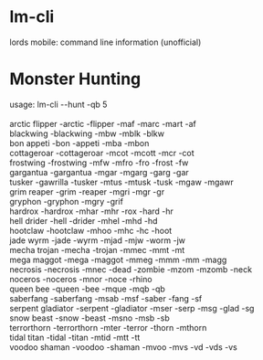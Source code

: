 # lm-cli
lords mobile: command line information (unofficial)

# Monster Hunting
usage: lm-cli --hunt -qb 5\
\
arctic flipper          -arctic -flipper -maf -marc -mart -af\
blackwing               -blackwing -mbw -mblk -blkw\
bon appeti              -bon -appeti -mba -mbon\
cottageroar             -cottageroar -mcot -mcott -mcr -cot\
frostwing               -frostwing -mfw -mfro -fro -frost -fw\
gargantua               -gargantua -mgar -mgarg -garg -gar\
tusker                  -gawrilla -tusker -mtus -mtusk -tusk -mgaw -mgawr\
grim reaper             -grim -reaper -mgri -mgr -gr\
gryphon                 -gryphon -mgry -grif\
hardrox                 -hardrox -mhar -mhr -rox -hard -hr\
hell drider             -hell -drider -mhel -mhd -hd\
hootclaw                -hootclaw -mhoo -mhc -hc -hoot\
jade wyrm               -jade -wyrm -mjad -mjw -worm -jw\
mecha trojan            -mecha -trojan -mmec -mmt -mt\
mega maggot             -mega -maggot -mmeg -mmm -mm -magg\
necrosis                -necrosis -mnec -dead -zombie -mzom -mzomb -neck\
noceros                 -noceros -mnor -noce -rhino\
queen bee               -queen -bee -mque -mqb -qb\
saberfang               -saberfang -msab -msf -saber -fang -sf\
serpent gladiator       -serpent -gladiator -mser -serp -msg -glad -sg\
snow beast              -snow -beast -msno -msb -sb\
terrorthorn             -terrorthorn -mter -terror -thorn -mthorn\
tidal titan             -tidal -titan -mtid -mtt -tt\
voodoo shaman           -voodoo -shaman -mvoo -mvs -vd -vds -vs
